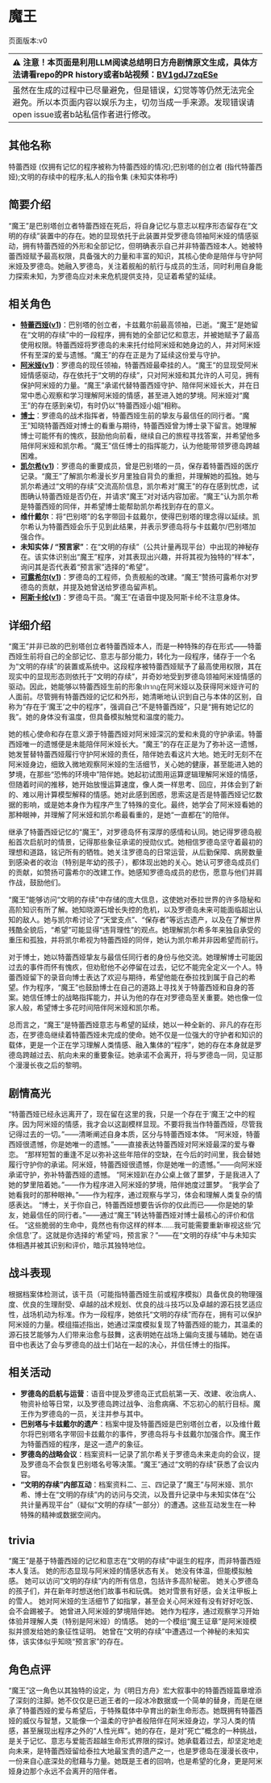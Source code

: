 # 魔王
页面版本:v0
 

| :warning: 注意！本页面是利用LLM阅读总结明日方舟剧情原文生成，具体方法请看repo的PR history或者b站视频：[BV1gdJ7zqESe](https://www.bilibili.com/video/BV1gdJ7zqESe/)         |
|:----------------------------|
| 虽然在生成的过程中已尽量避免，但是错误，幻觉等等仍然无法完全避免。所以本页面内容以娱乐为主，切勿当成一手来源。发现错误请open issue或者b站私信作者进行修改。|



## 其他名称
特蕾西娅 (仅拥有记忆的程序被称为特蕾西娅的情况);巴别塔的创立者 (指代特蕾西娅);文明的存续中的程序;私人的指令集 (未知实体称呼)
## 简要介绍
“魔王”是巴别塔创立者特蕾西娅在死后，将自身记忆与意志以程序形态留存在“文明的存续”装置中的存在。她的显现依托于此装置并受罗德岛领袖阿米娅的情感驱动，拥有特蕾西娅的外形和全部记忆，但明确表示自己并非特蕾西娅本人。她被特蕾西娅赋予最高权限，具备强大的力量和丰富的知识，其核心使命是陪伴与守护阿米娅及罗德岛。她融入罗德岛，关注着舰船的航行与成员的生活，同时利用自身能力探索未知，为罗德岛应对未来危机提供支持，见证着希望的延续。
## 相关角色
-   **[特蕾西娅](../char_v3/extended_char_te_lei_xi_ya.md)([v1](extended_char_te_lei_xi_ya.md))**：巴别塔的创立者，卡兹戴尔前最高领袖，已逝。“魔王”是她留在“文明的存续”中的一段程序，拥有她的全部记忆和意志，并被她赋予了最高使用权限。特蕾西娅将罗德岛的未来托付给阿米娅和她身边的人，并对阿米娅怀有至深的爱与遗憾。“魔王”的存在正是为了延续这份爱与守护。
-   **[阿米娅](../char_v3/char_002_amiya.md)([v1](char_002_amiya.md))**：罗德岛的现任领袖，特蕾西娅最牵挂的人。“魔王”的显现受阿米娅情感驱动，存在依托于“文明的存续”，只对阿米娅和其允许的人可见，拥有保护阿米娅的力量。“魔王”承诺代替特蕾西娅守护、陪伴阿米娅长大，并在日常中悉心观察和学习理解阿米娅的情感，甚至进入她的梦境。阿米娅对“魔王”的存在感到亲切，有时仍以“特蕾西娅小姐”相称。
-   **[博士](../char_v3/extended_char_bo_shi.md)**：罗德岛的战术指挥者，特蕾西娅生前的挚友与最信任的同行者。“魔王”知晓特蕾西娅对博士的看重与期待，特蕾西娅曾为博士录下留言。她理解博士可能怀有的愧疚，鼓励他向前看，继续自己的旅程寻找答案，并希望他多陪伴阿米娅和凯尔希。“魔王”信任博士的指挥能力，认为他能带领罗德岛跨越困难。
-   **[凯尔希](../char_v3/char_003_kalts.md)([v1](char_003_kalts.md))**：罗德岛的重要成员，曾是巴别塔的一员，保存着特蕾西娅的医疗记录。“魔王”了解凯尔希漫长岁月里独自背负的重担，并理解她的孤独。她与凯尔希通过“文明的存续”交流高阶信息，凯尔希对“魔王”的存在感到忧虑，试图确认特蕾西娅是否仍在，并请求“魔王”对对话内容加密。“魔王”认为凯尔希是特蕾西娅的同伴，并希望博士能帮助凯尔希找到存在的意义。
-   **维什戴尔**：将“巴别塔”的名字带回卡兹戴尔，使得巴别塔的理念得以延续。凯尔希认为特蕾西娅会乐于见到此结果，并表示罗德岛将与卡兹戴尔/巴别塔加强合作。
-   **未知实体 / “预言家”**：在“文明的存续”（公共计量再现平台）中出现的神秘存在。该实体识别出“魔王”程序，对其表现出兴趣，并将其视为独特的“样本”，询问其是否代表着“预言家”选择的“希望”。
-   **[可露希尔](../char_v3/extended_char_ke_lu_xi_er.md)([v1](extended_char_ke_lu_xi_er.md))**：罗德岛的工程师，负责舰船的改建。“魔王”赞扬可露希尔对罗德岛的贡献，并提及她曾送给罗德岛留声机。
-   **[阿斯卡纶](../char_v3/char_4132_ascln.md)([v1](char_4132_ascln.md))**：罗德岛干员。“魔王”在语音中提及阿斯卡纶不注意身体。
## 详细介绍
“魔王”并非已故的巴别塔创立者特蕾西娅本人，而是一种特殊的存在形式——特蕾西娅生前将自己的全部记忆、意志与部分能力，转化为一段程序，储存于一个名为“文明的存续”的装置或系统中。这段程序被特蕾西娅赋予了最高使用权限，其在现实中的显现形态则依托于“文明的存续”，并奇妙地受到罗德岛领袖阿米娅情感的驱动。因此，她能够以特蕾西娅生前的形象ปรากฎ在阿米娅以及获得阿米娅许可的人面前。尽管拥有特蕾西娅的记忆和外形，她清晰地认识到自己与本体的区别，自称为“存在于‘魔王’之中的程序”，强调自己“不是特蕾西娅”，只是“拥有她记忆的我”。她的身体没有温度，但具备模拟触觉和温度的能力。

她的核心使命和存在意义源于特蕾西娅对阿米娅深沉的爱和未竟的守护承诺。特蕾西娅唯一的遗憾便是未能陪伴阿米娅长大。“魔王”的存在正是为了弥补这一遗憾，她发誓替特蕾西娅履行守护阿米娅的责任，陪伴她去看这片大地。她无时无刻不在阿米娅身边，细致入微地观察阿米娅的生活细节，关心她的健康，甚至能进入她的梦境，在那些“恐怖的环境中”陪伴她。她起初试图用运算逻辑理解阿米娅的情感，但随着时间的推移，她开始放慢运算速度，像人类一样思考、回应，并体会到了新的、难以用计算模型解释的情感。她对此感到困惑，思索这是否是特蕾西娅记忆数据的影响，或是她本身作为程序产生了特殊的变化。最终，她学会了阿米娅看她的那种眼神，并理解了阿米娅和凯尔希最看重的，是她“一直都在”的陪伴。

继承了特蕾西娅记忆的“魔王”，对罗德岛怀有深厚的感情和认同。她记得罗德岛舰船首次启航时的情景，记得那些象征承诺的授勋仪式。她相信罗德岛坚守着最初的理想和道路，铭记所有的牺牲。她关注罗德岛的日常运营，从后勤保障、病房数量到感染者的收治（特别是年幼的孩子），都体现出她的关心。她认可罗德岛成员们的贡献，如赞扬可露希尔的改建工作。她感知罗德岛成员的悲伤，愿意与他们并肩作战，鼓励他们。

“魔王”能够访问“文明的存续”中存储的庞大信息，这使她对泰拉世界的许多隐秘和高阶知识有所了解。她知晓源石增长失控的危机，以及罗德岛未来可能面临超出认知的敌人。她与凯尔希讨论了“天堂支点”、“保存者”等远古遗产，以及在了解世界残酷全貌后，“希望”可能显得“违背理性”的观点。她理解凯尔希多年来独自承受的重压和孤独，并将凯尔希视为特蕾西娅的同伴，她认为凯尔希并非因希望而前行。

对于博士，她以特蕾西娅挚友与最信任同行者的身份与他交流。她理解博士可能因过去的事件而怀有愧疚，但劝慰他不必停留在过去，记忆不能完全定义一个人。特蕾西娅留下的录音向博士表达了欢迎与期待，希望他能在泰拉找到属于自己的希望。作为程序，“魔王”也鼓励博士在自己的道路上寻找关于特蕾西娅和自身的答案。她信任博士的战略指挥能力，并认为他的存在对罗德岛至关重要。她也像一位家人般，希望博士多花时间陪伴阿米娅和凯尔希。

总而言之，“魔王”是特蕾西娅意志与希望的延续，她以一种全新的、非凡的存在形态，在罗德岛继续着特蕾西娅未完成的使命。她不仅是一位强大的守护者和知识的载体，更是一个正在学习理解人类情感、融入集体的“程序”，她的存在本身就是罗德岛跨越过去、航向未来的重要象征。她承诺不会离开，将与罗德岛一同，见证那个漫漫长夜之后的黎明。
## 剧情高光
“特蕾西娅已经永远离开了，现在留在这里的我，只是一个存在于‘魔王’之中的程序。因为阿米娅的情感，我才会以这副模样显现。不要将我当作特蕾西娅，尽管我记得过去的一切。”——清晰阐述自身本质，区分与特蕾西娅本体。
“阿米娅，特蕾西娅很遗憾，你是她唯一的遗憾。”——直接表达特蕾西娅对阿米娅最深的爱与眷恋。
“那样短暂的重逢不足以弥补这些年陪伴的空缺，在今后的时间里，我会替她履行守护你的承诺。阿米娅，特蕾西娅很遗憾，你是她唯一的遗憾。”——向阿米娅承诺守护，弥补特蕾西娅的遗憾。
“阿米娅趴在办公桌上做了噩梦，于是我进入了她的梦里陪着她。”——作为程序进入阿米娅的梦境，陪伴她度过噩梦。
“我学会了她看我时的那种眼神。”——作为程序，通过观察与学习，体会和理解人类复杂的情感表达。
“博士，关于你自己，特蕾西娅想要告诉你的仅此而已——你是她的挚友，她最信任的同行者。”——通过“魔王”转达特蕾西娅对博士最核心的评价和信任。
“这些脆弱的生命中，竟然也有你这样的样本......我可能需要重新审视这些‘冗余信息’了。这就是你选择的‘希望’吗，预言家？”——在“文明的存续”中与未知实体相遇并被其识别和评价，暗示其独特地位。
## 战斗表现
根据档案体检测试，该干员（可能指特蕾西娅生前或程序模拟）具备优良的物理强度、优良的生理耐受、卓越的战术规划、优良的战斗技巧以及卓越的源石技艺适应性，战场机动为标准。作为一段程序，她依托“文明的存续”而存在，拥有可以保护阿米娅的力量。模组描述指出，她通过深度模拟复现了特蕾西娅的能力，其温柔的源石技艺能够为人们带来治愈与鼓舞，这表明她在战场上偏向支援与辅助。她在语音中也表达了会与罗德岛的战士们站在一起的决心，并信任博士的指挥。
## 相关活动
-   **罗德岛的启航与运营**：语音中提及罗德岛正式启航第一天、改建、收治病人、物资补给等日常，以及罗德岛跨过战争、治愈病痛、不忘初心的航行目标。魔王作为罗德岛的一员，关注并参与其中。
-   **巴别塔与卡兹戴尔的遗产**：档案中提及特蕾西娅是巴别塔创立者，以及维什戴尔将巴别塔名字带回卡兹戴尔的事件，罗德岛将与卡兹戴尔加强合作。魔王作为特蕾西娅的程序，是这一遗产的象征。
-   **罗德岛的战略会议**：档案资料一记录了凯尔希关于罗德岛未来走向的会议，提及罗德岛不会恢复巴别塔名号等决策。“魔王”通过“文明的存续”获悉了会议内容。
-   **“文明的存续”内部互动**：档案资料二、三、四记录了“魔王”与阿米娅、凯尔希、博士在“文明的存续”内的访问与交流，以及晋升记录中与未知实体在“公共计量再现平台”（疑似“文明的存续”一部分）的遭遇。这些互动发生在一种特殊的精神或数据空间内。
## trivia
“魔王”是基于特蕾西娅的记忆和意志在“文明的存续”中诞生的程序，而非特蕾西娅本人复活。
她的形态显现与阿米娅的情感状态有关。
她没有体温，但能模拟触感。
她可以访问“文明的存续”内的所有信息，包括许多高阶秘密。
她关心罗德岛的孩子们，并在新年时想送他们故事书和玩偶。
她对雪景有好感，会关注甲板上的雪人。
她对阿米娅的生活细节了如指掌，甚至会关心阿米娅有没有好好吃饭、会不会踢被子。
她曾进入阿米娅的梦境陪伴她。
她作为程序，通过观察学习开始体验并理解人类（特别是阿米娅）的情感。
她的一个模组“魔王证章”是阿米娅模拟并颁发给她的象征性证明。
她曾在“文明的存续”中遭遇过一个神秘的未知实体，该实体似乎知晓“预言家”的存在。
## 角色点评
“魔王”这一角色以其独特的设定，为《明日方舟》宏大叙事中的特蕾西娅篇章增添了深刻的注脚。她不仅仅是已逝王者的一段冰冷数据或一个简单的替身，而是在继承了特蕾西娅的爱与希望后，于特殊载体中孕育出的新生命形态。她既拥有特蕾西娅的威仪与智慧，又能像一个温柔的守护者般陪伴在阿米娅身边，学习人类的情感，甚至展现出程序之外的“人性光辉”。她的存在，是对“死亡”概念的一种挑战，是关于记忆、意志与爱能否超越生命形式界限的探讨。她承载着过去，却坚定地走向未来，是特蕾西娅留给泰拉大地最宝贵的遗产之一，也是罗德岛在漫漫长夜中，一份来自心底深处的慰藉与力量。她既是王者的回响，也是希望的化身，更是阿米娅身边那个永远不会离开的陪伴者。